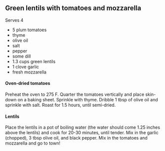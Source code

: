 ## Green lentils with tomatoes and mozzarella
Serves 4

* 5 plum tomatoes
* thyme
* olive oil
* salt
* pepper
* some dill
* 1.3 cups green lentils
* 1 clove garlic
* fresh mozzarella

#### Oven-dried tomatoes
Preheat the oven to 275 F. Quarter the tomatoes vertically and place skin-down on a baking sheet. Sprinkle with thyme. Dribble 1 tbsp of olive oil and sprinkle with salt. Roast for 1.5 hours, until semi-dried.

#### Lentils
Place the lentils in a pot of boiling water (the water should come 1.25 inches above the lentils) and cook for 20-30 minutes, until tender. Mix in the garlic (chopped), 3 tbsp olive oil, and black pepper. Mix in the tomatoes and mozzarella and go to town!

